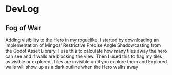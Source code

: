 # DevLog

## Fog of War

Adding visibility to the Hero in my roguelike.
I started by downloading an implementation of Mingos' Restrictive Precise Angle Shadowcasting from the Godot Asset Library.
I use this to calculate how many tiles away the hero can see and if walls are blocking the view.
Then I used this to flag my tiles as visible or explored.
Tiles are invisible until you explore them and
Explored walls will show up as a dark outline when the Hero walks away
